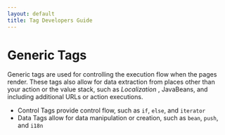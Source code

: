 ```yaml
---
layout: default
title: Tag Developers Guide
---
```


# Generic Tags

Generic tags are used for controlling the execution flow when the pages render. These tags also allow for data extraction 
from places other than your action or the value stack, such as _Localization_ , JavaBeans, and including additional URLs 
or action executions.

- Control Tags provide control flow, such as `if`, `else`, and `iterator`
- Data Tags allow for data manipulation or creation, such as `bean`, `push`, and `i18n`
